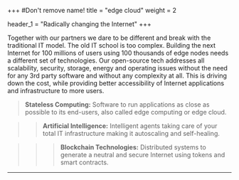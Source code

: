+++
#Don't remove name!
title = "edge cloud"
weight = 2

header_1 = "Radically changing the Internet"
+++

Together with our partners we dare to be different and break with the traditional IT model. The old IT school is too complex. Building the next Internet for 100 millions of users using 100 thousands of edge nodes needs a different set of technologies. Our open-source tech addresses all scalability, security, storage, energy and operating issues without the need for any 3rd party software and without any complexity at all. This is driving down the cost, while providing better accessibility of Internet applications and infrastructure to more users.

> **Stateless Computing:** Software to run applications as close as possible to its end-users, also called edge computing or edge cloud.

> > **Artificial Intelligence:** Intelligent agents taking care of your total IT infrastructure making it autoscaling and self-healing.

> > > **Blockchain Technologies:** Distributed systems to generate a neutral and secure Internet using tokens and smart contracts.


***
